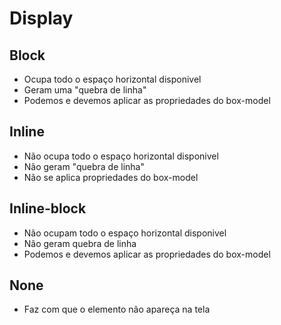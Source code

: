 # Display

## Block

- Ocupa todo o espaço horizontal disponivel
- Geram uma "quebra de linha"
- Podemos e devemos aplicar as propriedades do box-model

## Inline

- Não ocupa todo o espaço horizontal disponivel
- Não geram "quebra de linha"
- Não se aplica propriedades do box-model

## Inline-block

- Não ocupam todo o espaço horizontal disponivel
- Não geram quebra de linha
- Podemos e devemos aplicar as propriedades do box-model

## None

- Faz com que o elemento não apareça na tela